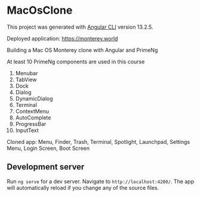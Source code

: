 # MacOsClone

This project was generated with [Angular CLI](https://github.com/angular/angular-cli) version 13.2.5.

Deployed application: https://monterey.world

Building a Mac OS Monterey clone with Angular and PrimeNg

At least 10 PrimeNg components are used in this course
1. Menubar
2. TabView
3. Dock
4. Dialog
5. DynamicDialog
6. Terminal
7. ContextMenu
8. AutoComplete
9. ProgressBar
10. InputText

Cloned app: Menu, Finder, Trash, Terminal, Spotlight, Launchpad, Settings Menu, Login Screen, Boot Screen

## Development server

Run `ng serve` for a dev server. Navigate to `http://localhost:4200/`. The app will automatically reload if you change any of the source files.


